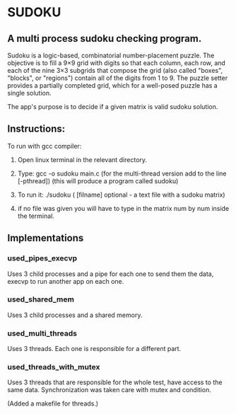 # SUDOKU 
## A multi process sudoku checking program.

Sudoku is a logic-based, combinatorial number-placement puzzle. 
The objective is to fill a 9×9 grid with digits so that each column, each row, and each of the nine 3×3 subgrids that compose the grid 
(also called "boxes", "blocks", or "regions") contain all of the digits from 1 to 9. 
The puzzle setter provides a partially completed grid, which for a well-posed puzzle has a single solution.

The app's purpose is to decide if a given matrix is valid sudoku solution.

## Instructions:
To run with gcc compiler:

1. Open linux terminal in the relevant directory.

1. Type: gcc -o sudoku main.c (for the multi-thread version add to the line [-pthread]) (this will produce a program called sudoku)

1. To run it: ./sudoku <filename> ( [filname] optional - a text file with a sudoku matrix)
  
1. if no file was given you will have to type in the matrix num by num inside the terminal.


## Implementations

### used_pipes_execvp

Uses 3 child processes and a pipe for each one to send them the data, execvp to run another app on each one.

### used_shared_mem

Uses 3 child processes and a shared memory.

### used_multi_threads

Uses 3 threads. Each one is responsible for a different part.

### used_threads_with_mutex

Uses 3 threads that are responsible for the whole test, have access to the same data.
Synchronization was taken care with mutex and condition.

(Added a makefile for threads.)
